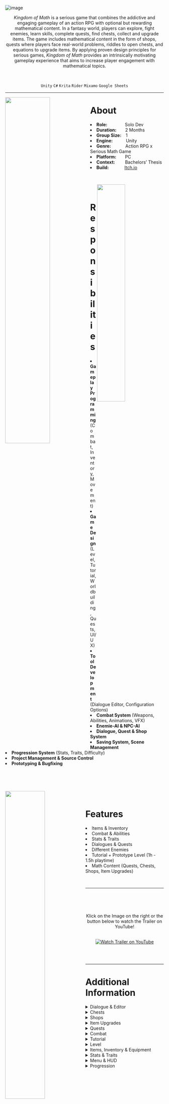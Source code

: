 
![image](https://user-images.githubusercontent.com/104200268/227314831-742e8f9e-8c0d-4339-8d30-1f48b045204b.png)
<p align="center"><i>Kingdom of Math</i> is a serious game that combines the addictive and engaging gameplay of an action RPG with optional but rewarding mathematical content. In a fantasy world, players can explore, fight enemies, learn skills, complete quests, find chests, collect and upgrade items. The game includes mathematical content in the form of shops, quests where players face real-world problems, riddles to open chests, and equations to upgrade items. By applying proven design principles for serious games, <i>Kingdom of Math</i>  provides an intrinsically motivating gameplay experience that aims to increase player engagement with mathematical topics.</p>

<br>

<div align="center">
 
`Unity`
`C#`
`Krita`
`Rider`
`Mixamo`
`Google Sheets`

</div>

---

<p>
<img align="left" width="53%" height="auto" src="https://user-images.githubusercontent.com/104200268/227624597-b379a28d-b547-41ef-bdc3-bba323bf3e7f.gif">
<h1>About</h1>
<li><b>Role:</b>&emsp;&emsp;&emsp;&emsp;Solo Dev</li>
<li><b>Duration:</b>&emsp;&emsp;2 Months</li>
<li><b>Group Size:</b>&emsp;1</li>
<li><b>Engine:</b>&emsp;&emsp;&emsp;Unity</li>
<li><b>Genre:</b>&emsp;&emsp;&emsp;&nbsp;Action RPG x Serious Math Game</li>
<li><b>Platform:</b>&emsp;&emsp;PC</li>
<li><b>Context:</b>&emsp;&emsp;&nbsp;Bachelors’ Thesis</li>
<li><b>Build:</b>&emsp;&emsp;&emsp;&nbsp;&nbsp;<a href="https://lauramarsoner.itch.io/kingdomofmath">Itch.io</a></li>
</p>

<br>

<p>
<div>
<img align="right" width="42%" height="auto" src="https://user-images.githubusercontent.com/104200268/227627070-b529d4c9-8838-4a3e-8055-d579a45d0ede.png">
<br>
<h1>Responsibilities</h1>
<li><b>Gameplay Programming</b> (Combat, Inventory, Movement)</li>
<li><b>Game Design</b> (Level, Tutorial, Worldbuilding, Quests, UI/UX)</li>
<li><b>Tool Development</b> (Dialogue Editor, Configuration Options)</li>
<li><b>Combat System</b> (Weapons, Abilities, Animations, VFX)</li>
<li><b>Enemie-AI & NPC-AI</b></li>
<li><b>Dialogue, Quest & Shop System</b></li>
<li><b>Saving System, Scene Management</b></li>
<li><b>Progression System</b> (Stats, Traits, Difficulty)</li>
<li><b>Project Management & Source Control</b></li>
<li><b>Prototyping & Bugfixing</b></li>
<br>
<br>
</div>
</p>


<br>

<p>
<div>
<img align="left" width="50%" height="auto" src="https://user-images.githubusercontent.com/104200268/227634579-c074e1ef-75a3-4509-9fca-d6fabc0073be.gif">
<br>
<h1>Features</h1>
<li>Items & Inventory</li>
<li>Combat & Abilities</li>
<li>Stats & Traits</li>
<li>Dialogues & Quests</li>
<li>Different Enemies</li>
<li>Tutorial + Prototype Level (1h - 1.5h playtime)</li>
<li>Math Content (Quests, Chests, Shops, Item Upgrades)</li>
</div>
</p>

<br>

---


 <a href="http://www.youtube.com/watch?feature=player_embedded&v=zHgLsDbrP3M
" target="_blank"><img src="https://user-images.githubusercontent.com/104200268/227638337-fd73fd4e-50a8-41b3-9bd4-4d418f4fe416.png" 
alt="Watch Trailer on YouTube" align="right" width="60%" height="auto" border="10" /></a>
<br>
 <br>
  <br>
<div align="center"> Klick on the Image on the right or the button below to watch the Trailer on YouTube! 
<br>
<br>

 
[![Watch Trailer on YouTube](https://img.shields.io/badge/Watch%20Trailer-FF0000?logo=youtube&style=for-the-badge)](http://www.youtube.com/watch?feature=player_embedded&v=zHgLsDbrP3M) 

</div>

<br>
<br>


---

<p>
<h1>Additional Information</h1>
<details>
  <summary>Dialogue & Editor</summary>
 
   ![mehrere_megliche_ontwortn](https://user-images.githubusercontent.com/104200268/227770422-955ecd57-e185-40f4-b9fa-aca13a8e6842.png)

   ![mehrere_megliche_ontwortn02](https://user-images.githubusercontent.com/104200268/227770423-0f27141e-4c54-478e-a061-1bda0ba10a19.png)

   ![image22](https://user-images.githubusercontent.com/104200268/227770424-3d76d338-f03b-4df5-a914-addf655d198a.png)

   ![dialogueEditor1](https://user-images.githubusercontent.com/104200268/227770731-43d8f6fc-03c6-4ab8-a377-28771b3f9de5.PNG)

   ![dialogueEditor2](https://user-images.githubusercontent.com/104200268/227770734-870e6dc9-a4ef-443a-99c1-62a476c61472.PNG)

   ![dialogueEditor](https://user-images.githubusercontent.com/104200268/227770737-b3b5016d-ce63-4ef2-bc02-f4bf4a60bb60.PNG)

</details>

<details>
  <summary>Chests</summary>
  
   ![image6](https://user-images.githubusercontent.com/104200268/227770154-8badb528-65da-446a-9569-44b6c27e9f2d.png)

   ![bild_von_chestui](https://user-images.githubusercontent.com/104200268/227773074-8da5f304-e6e1-4149-80c5-539b9f4ffaaf.png)

   ![image16](https://user-images.githubusercontent.com/104200268/227770156-dcc77aea-e740-4666-8390-46ec6a41f624.gif)
 
</details>

<details>
  <summary>Shops</summary>
  
   ![image10](https://user-images.githubusercontent.com/104200268/227770826-a3e598af-7dfa-428b-95e4-d6a2278be8af.gif)

   ![Shop02](https://user-images.githubusercontent.com/104200268/227770460-569c4c95-b963-4cb7-a131-89b8d7e1130e.png)
 
   ![image23](https://user-images.githubusercontent.com/104200268/227770464-ebbb5689-2909-4237-acb7-b239e64786f8.png)

   ![image17](https://user-images.githubusercontent.com/104200268/227770519-99289146-2117-4316-bfc8-f4d785567e80.gif)

</details>

<details>
  <summary>Item Upgrades</summary>
  
   ![image14](https://user-images.githubusercontent.com/104200268/227770235-918c6946-e085-44bb-8934-d9b8539eb122.gif)

   ![item_upgrade_window (1)](https://user-images.githubusercontent.com/104200268/227773157-4fd39c2a-9f3e-492e-a889-8a4d9cde515f.png)

</details>

<details>
  <summary>Quests</summary>
  
   ![Quest](https://user-images.githubusercontent.com/104200268/227773125-841c8a2a-b0e1-4848-b38b-02a13c8a884c.png)

   ![Quest02 (1)](https://user-images.githubusercontent.com/104200268/227773129-757250c6-f349-4574-a258-8c4c31d723f8.png)
   
   ![ezgif com-optimize](https://user-images.githubusercontent.com/104200268/227770657-7a97f0d5-4023-4d54-b5b8-06b8be63d407.gif)
  
</details>

<details>
  <summary>Combat</summary>
 
   ![Circle_Auf_Boden](https://user-images.githubusercontent.com/104200268/227770296-7393e827-009d-40d3-8bf2-66c58208fe2a.png)
   
   ![Combat02 (1)](https://user-images.githubusercontent.com/104200268/227770300-7b7ad007-3772-4824-a9cb-df7fcbc2a674.png)
   
   ![ezgif com-optimize](https://user-images.githubusercontent.com/104200268/227770574-cb417695-9541-4a4f-8e6f-ce76981e2da6.gif)
   
   ![enemies](https://user-images.githubusercontent.com/104200268/227770721-d5af6a25-117b-4bcf-bbc9-f14638d5cdc3.PNG)
   
   ![Actionbar (1)](https://user-images.githubusercontent.com/104200268/227773065-0ac0cdaf-2a90-47f8-b20a-23169dcc175b.png)

   ![image24](https://user-images.githubusercontent.com/104200268/227770600-8bd23f67-29e6-4a71-b5c4-b9e46901845b.gif)
  
</details>

<details>
  <summary>Tutorial</summary>
  
   ![tutorial01_Text03](https://user-images.githubusercontent.com/104200268/227770307-db398f6f-c979-40eb-82f8-4371b3911c14.png)

   ![tutorial02_Text](https://user-images.githubusercontent.com/104200268/227770308-6e6f8038-4a5b-4b0e-a55b-abe1af29667d.png)

</details>

<details>
  <summary>Level</summary>
  
   ![Level01_mit_Legende](https://user-images.githubusercontent.com/104200268/227773147-16f01469-d92c-4dd5-acf4-150a542f906f.png)

</details>

<details>
  <summary>Items, Inventory & Equipment</summary>
  
   ![Voll_Bag](https://user-images.githubusercontent.com/104200268/227773165-9d35752c-2f08-4d92-ab82-c4e7d3b60c9c.png)

   ![Inventar_ZuoftSchunGmocht](https://user-images.githubusercontent.com/104200268/227770376-1bd74a0c-e1eb-49fa-aa4f-ba115ed9c0a5.png)

   ![pickups](https://user-images.githubusercontent.com/104200268/227770789-9d1f210c-045b-4b2c-9957-82d47082fa67.PNG)

   ![pickups_mit_Text](https://user-images.githubusercontent.com/104200268/227773103-a495a5c8-9711-4038-ab98-ba9b3c1012ba.png)

</details>

<details>
  <summary>Stats & Traits</summary>
  
   ![Stats](https://user-images.githubusercontent.com/104200268/227770405-c5de455d-2b22-4b6a-9718-c5bfed2134e6.png)
   
   ![Stats02](https://user-images.githubusercontent.com/104200268/227770407-1ae44eb7-fcd5-489c-94f2-1a1e2b7dbf7c.png)
  
</details>

<details>
  <summary>Menu & HUD</summary>
  
   ![image21](https://user-images.githubusercontent.com/104200268/227770525-ef541b4f-d53b-4120-807c-01e16119342c.png)

   ![Main_Menu](https://user-images.githubusercontent.com/104200268/227770545-a1086e54-4a32-4f67-aca6-2fe967083310.png)

   ![PauseMenue02](https://user-images.githubusercontent.com/104200268/227770529-10d03e56-53cc-4d44-85d2-3c4264bc70d0.png)
  
</details>

<details>
  <summary>Progression</summary>

   ![Progression](https://user-images.githubusercontent.com/104200268/227770766-03aae77e-b416-47e4-b5fd-298adc3d674b.PNG)

   ![progressionenemy](https://user-images.githubusercontent.com/104200268/227770767-931b36e0-f552-4b84-81bb-308809898956.PNG)

   ![progressionPlayer](https://user-images.githubusercontent.com/104200268/227770769-d5deefb6-f553-4ed1-b972-cc427b201126.PNG)

</details>
</p>
